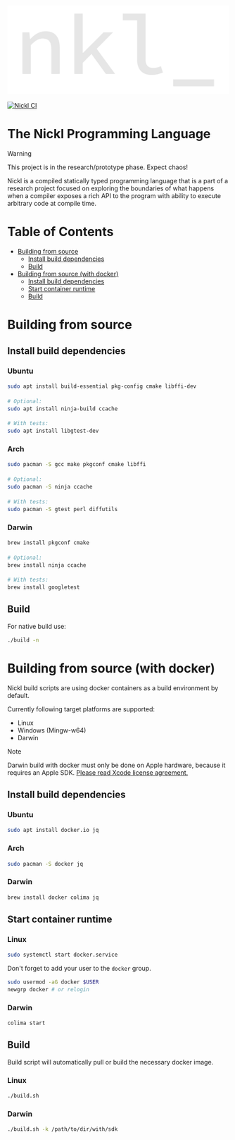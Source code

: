<p align="center">
    <img src="etc/images/nkl.svg" alt="nickl">
</p>

[![Nickl CI](https://github.com/nickl-lang/nickl/actions/workflows/ci.yml/badge.svg)](https://github.com/nickl-lang/nickl/actions/workflows/ci.yml)

# The Nickl Programming Language

> [!WARNING]
> This project is in the research/prototype phase. Expect chaos!

Nickl is a compiled statically typed programming language that is a part of a research project
focused on exploring the boundaries of what happens when a compiler exposes a rich API
to the program with ability to execute arbitrary code at compile time.

# Table of Contents
- [Building from source](#building-from-source)
    - [Install build dependencies](#install-build-dependencies)
    - [Build](#build)
- [Building from source (with docker)](#building-from-source-with-docker)
    - [Install build dependencies](#install-build-dependencies-1)
    - [Start container runtime](#start-container-runtime)
    - [Build](#build-1)

# Building from source

## Install build dependencies

### Ubuntu

```sh
sudo apt install build-essential pkg-config cmake libffi-dev

# Optional:
sudo apt install ninja-build ccache

# With tests:
sudo apt install libgtest-dev
```

### Arch

```sh
sudo pacman -S gcc make pkgconf cmake libffi

# Optional:
sudo pacman -S ninja ccache

# With tests:
sudo pacman -S gtest perl diffutils
```

### Darwin

```sh
brew install pkgconf cmake

# Optional:
brew install ninja ccache

# With tests:
brew install googletest
```

## Build

For native build use:
```sh
./build -n
```

# Building from source (with docker)

Nickl build scripts are using docker containers as a build environment by default.

Currently following target platforms are supported:
- Linux
- Windows (Mingw-w64)
- Darwin

> [!NOTE]
> Darwin build with docker must only be done on Apple hardware, because it requires an Apple SDK.
> [Please read Xcode license agreement.](https://www.apple.com/legal/sla/docs/xcode.pdf)

## Install build dependencies

### Ubuntu

```sh
sudo apt install docker.io jq
```

### Arch

```sh
sudo pacman -S docker jq
```

### Darwin

```sh
brew install docker colima jq
```

## Start container runtime

### Linux

```sh
sudo systemctl start docker.service
```

Don't forget to add your user to the `docker` group.
```sh
sudo usermod -aG docker $USER
newgrp docker # or relogin
```

### Darwin

```sh
colima start
```

## Build

Build script will automatically pull or build the necessary docker image.

### Linux

```sh
./build.sh
```

### Darwin

```sh
./build.sh -k /path/to/dir/with/sdk
```

